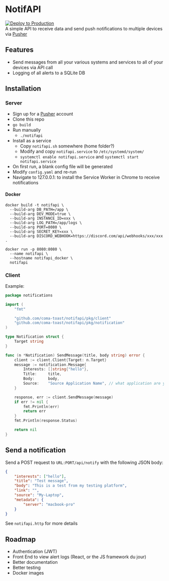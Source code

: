 # NotifAPI

[![Deploy to Production](https://github.com/coma-toast/NotifAPI/actions/workflows/deploy.yml/badge.svg)](https://github.com/coma-toast/NotifAPI/actions/workflows/deploy.yml)  
A simple API to receive data and send push notifications to multiple devices via [Pusher](https://pusher.com)

## Features

-   Send messages from all your various systems and services to all of your devices via API call
-   Logging of all alerts to a SQLite DB

## Installation

### Server

-   Sign up for a [Pusher](https://pusher.com) account
-   Clone this repo
-   `go build`
-   Run manually
    -   `./notifapi`
-   Install as a service
    -   Copy `notifapi.sh` somewhere (home folder?)
    -   Modify and copy `notifapi.service` to `/etc/systemd/system/`
    -   `systemctl enable notifapi.service` and `systemctl start notifapi.service`
-   On first run, a blank config file will be generated
-   Modify `config.yaml` and re-run
-   Navigate to 127.0.0.1:<port> to install the Service Worker in Chrome to receive notifications

#### Docker

```
docker build -t notifapi \
  --build-arg DB_PATH=/app \
  --build-arg DEV_MODE=true \
  --build-arg INSTANCE_ID=xxx \
  --build-arg LOG_PATH=/app/logs \
  --build-arg PORT=8080 \
  --build-arg SECRET_KEY=xxx \
  --build-arg DISCORD_WEBHOOK=https://discord.com/api/webhooks/xxx/xxx .
```

```
docker run -p 8080:8080 \
  --name notifapi \
  --hostname notifapi_docker \
  notifapi
```

### Client

Example:

```go
package notifications

import (
	"fmt"

	"github.com/coma-toast/notifapi/pkg/client"
	"github.com/coma-toast/notifapi/pkg/notification"
)

type Notification struct {
	Target string
}

func (n *Notification) SendMessage(title, body string) error {
	client := client.Client{Target: n.Target}
	message := notification.Message{
		Interests: []string{"hello"},
		Title:     title,
		Body:      body,
		Source:    "Source Application Name", // what application are you sending this from
	}

	response, err := client.SendMessage(message)
	if err != nil {
		fmt.Println(err)
		return err
	}
	fmt.Println(response.Status)

	return nil
}
```

## Send a notification

Send a POST request to `URL:PORT/api/notify` with the following JSON body:

```json
{
    "interests": ["hello"],
    "title": "Test message",
    "body": "This is a test from my testing platform",
    "link": "",
    "source": "My-Laptop",
    "metadata": {
        "server": "macbook-pro"
    }
}
```

See `notifapi.http` for more details

## Roadmap

-   Authentication (JWT)
-   Front End to view alert logs (React, or the JS framework du jour)
-   Better documentation
-   Better testing
-   Docker images


